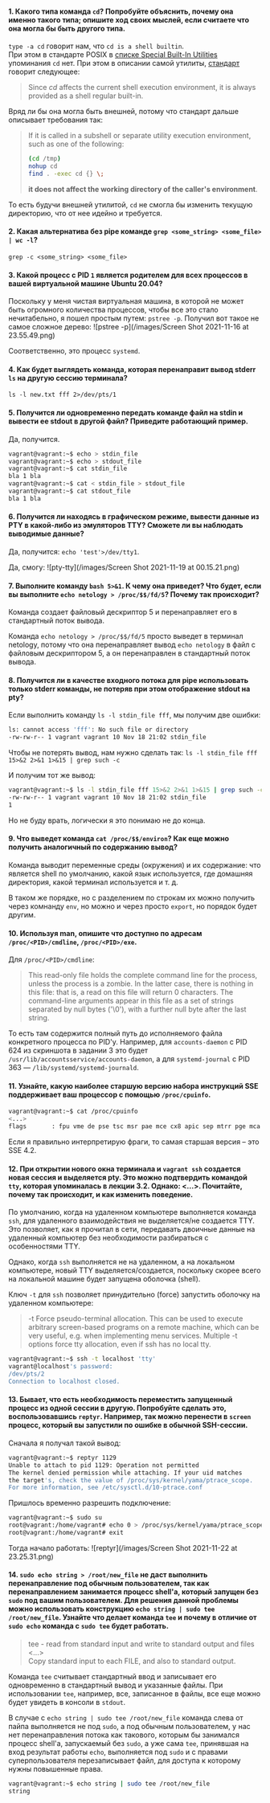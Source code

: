 #### 1. Какого типа команда `cd`? Попробуйте объяснить, почему она именно такого типа; опишите ход своих мыслей, если считаете что она могла бы быть другого типа.

`type -a cd` говорит нам, что `cd is a shell builtin`.  
При этом в стандарте POSIX в [списке Special Built-In Utilities](https://pubs.opengroup.org/onlinepubs/9699919799.2016edition/utilities/V3_chap02.html#tag_18_14) упоминания `cd` нет. При этом в описании самой утилиты, [стандарт](https://pubs.opengroup.org/onlinepubs/9699919799/utilities/cd.html) говорит следующее:
> Since _cd_ affects the current shell execution environment, it is always provided as a shell regular built-in.

Вряд ли бы она могла быть внешней, потому что стандарт дальше описывает требования так:
> If it is called in a subshell or separate utility execution environment, such as one of the following:
>````bash
>(cd /tmp)
> nohup cd
> find . -exec cd {} \;
>````
>**it does not affect the working directory of the caller's environment**.

То есть будучи внешней утилитой, `cd` не смогла бы изменить текущую директорию, что от нее идейно и требуется.

#### 2. Какая альтернатива без pipe команде `grep <some_string> <some_file> | wc -l`?

`grep -c <some_string> <some_file>`

#### 3. Какой процесс с PID `1` является родителем для всех процессов в вашей виртуальной машине Ubuntu 20.04?

Поскольку у меня чистая виртуальная машина, в которой не может быть огромного количества процессов, чтобы все это стало нечитабельно, я пошел простым путем: `pstree -p`. Получил вот такое не самое сложное дерево:
![pstree -p](/images/Screen Shot 2021-11-16 at 23.55.49.png)

Соответственно, это процесс `systemd`.

#### 4. Как будет выглядеть команда, которая перенаправит вывод stderr `ls` на другую сессию терминала?

`ls -l new.txt fff 2>/dev/pts/1`

#### 5. Получится ли одновременно передать команде файл на stdin и вывести ее stdout в другой файл? Приведите работающий пример.

Да, получится.
```bash
vagrant@vagrant:~$ echo > stdin_file
vagrant@vagrant:~$ echo > stdout_file
vagrant@vagrant:~$ cat stdin_file
bla 1 bla
vagrant@vagrant:~$ cat < stdin_file > stdout_file
vagrant@vagrant:~$ cat stdout_file
bla 1 bla
```

#### 6. Получится ли находясь в графическом режиме, вывести данные из PTY в какой-либо из эмуляторов TTY? Сможете ли вы наблюдать выводимые данные?

Да, получится: `echo 'test'>/dev/tty1`.

Да, смогу:
![pty-tty](/images/Screen Shot 2021-11-19 at 00.15.21.png)

#### 7. Выполните команду `bash 5>&1`. К чему она приведет? Что будет, если вы выполните `echo netology > /proc/$$/fd/5`? Почему так происходит?

Команда создает файловый дескриптор 5 и перенаправляет его в стандартный поток вывода.

Команда `echo netology > /proc/$$/fd/5` просто выведет в терминал netology, потому что она перенаправляет вывод `echo netology` в файл с файловым дескриптором 5, а он перенаправлен в стандартный поток вывода.

#### 8. Получится ли в качестве входного потока для pipe использовать только stderr команды, не потеряв при этом отображение stdout на pty?

Если выполнить команду `ls -l stdin_file fff`, мы получим две ошибки:
```bash
ls: cannot access 'fff': No such file or directory
-rw-rw-r-- 1 vagrant vagrant 10 Nov 18 21:02 stdin_file
```

Чтобы не потерять вывод, нам нужно сделать так: `ls -l stdin_file fff 15>&2 2>&1 1>&15 | grep such -c`

И получим тот же вывод:
```bash
vagrant@vagrant:~$ ls -l stdin_file fff 15>&2 2>&1 1>&15 | grep such -c
-rw-rw-r-- 1 vagrant vagrant 10 Nov 18 21:02 stdin_file
1
```

Но не буду врать, логически я это понимаю не до конца.

#### 9. Что выведет команда `cat /proc/$$/environ`? Как еще можно получить аналогичный по содержанию вывод?

Команда выводит переменные среды (окружения) и их содержание: что является shell по умолчанию, какой язык используется, где домашняя директория, какой терминал используется и т. д.

В таком же порядке, но с разделением по строкам их можно получить через комнанду `env`, но можно и через просто `export`, но порядок будет другим.

#### 10. Используя man, опишите что доступно по адресам `/proc/<PID>/cmdline`, `/proc/<PID>/exe`.

Для `/proc/<PID>/cmdline`:
> This read-only file holds the complete command line for the process, unless the process is a zombie.  In the latter case, there is nothing in this file: that is, a read on this file will return 0 characters. The command-line arguments appear in this file as a set of strings separated by null bytes ('\0'), with a further null byte after the last string.

То есть там содержится полный путь до исполняемого файла конкретного процесса по PID'у. Например, для `accounts-daemon` с PID 624 из скриншота в задании 3 это будет `/usr/lib/accountsservice/accounts-daemon`, а для `systemd-journal` с PID 363 — `/lib/systemd/systemd-journald`.

#### 11. Узнайте, какую наиболее старшую версию набора инструкций SSE поддерживает ваш процессор с помощью `/proc/cpuinfo`.

````bash
vagrant@vagrant:~$ cat /proc/cpuinfo
<...>
flags		: fpu vme de pse tsc msr pae mce cx8 apic sep mtrr pge mca cmov pat pse36 clflush mmx fxsr sse sse2 ht syscall nx rdtscp lm constant_tsc rep_good nopl xtopology nonstop_tsc cpuid tsc_known_freq pni pclmulqdq ssse3 cx16 sse4_1 sse4_2 x2apic popcnt aes xsave avx hypervisor lahf_lm pti md_clear flush_l1d
````

Если я правильно интерпретирую фраги, то самая старшая версия – это SSE 4.2.

#### 12. При открытии нового окна терминала и `vagrant ssh` создается новая сессия и выделяется pty. Это можно подтвердить командой `tty`, которая упоминалась в лекции 3.2. Однако: <...>. Почитайте, почему так происходит, и как изменить поведение.

По умолчанию, когда на удаленном компьютере выполняется команда `ssh`, для удаленного взаимодействия не выделяется/не создается TTY. Это позволяет, как я прочитал в сети, передавать двоичные данные на удаленный компьютер без необходимости разбираться с особенностями TTY.

Однако, когда `ssh` выполняется не на удаленном, а на локальном компьютере, новый TTY выделяется/создается, поскольку скорее всего на локальной машине будет запущена оболочка (shell).

Ключ `-t` для `ssh` позволяет принудительно (force) запустить оболочку на удаленном компьютере:

>-t Force pseudo-terminal allocation.  This can be used to execute arbitrary screen-based programs on a remote machine, which can be very
>useful, e.g. when implementing menu services.  Multiple -t options force tty allocation, even if ssh has no local tty.

````bash
vagrant@vagrant:~$ ssh -t localhost 'tty'
vagrant@localhost's password:
/dev/pts/2
Connection to localhost closed.
````

#### 13. Бывает, что есть необходимость переместить запущенный процесс из одной сессии в другую. Попробуйте сделать это, воспользовавшись `reptyr`. Например, так можно перенести в `screen` процесс, который вы запустили по ошибке в обычной SSH-сессии.

Сначала я получал такой вывод:
````bash
vagrant@vagrant:~$ reptyr 1129
Unable to attach to pid 1129: Operation not permitted
The kernel denied permission while attaching. If your uid matches
the target's, check the value of /proc/sys/kernel/yama/ptrace_scope.
For more information, see /etc/sysctl.d/10-ptrace.conf
````

Пришлось временно разрешить подключение:
````bash
vagrant@vagrant:~$ sudo su
root@vagrant:/home/vagrant# echo 0 > /proc/sys/kernel/yama/ptrace_scope
root@vagrant:/home/vagrant# exit
````

Тогда начало работать:
![reptyr](/images/Screen Shot 2021-11-22 at 23.25.31.png)

#### 14. `sudo echo string > /root/new_file` не даст выполнить перенаправление под обычным пользователем, так как перенаправлением занимается процесс shell'а, который запущен без `sudo` под вашим пользователем. Для решения данной проблемы можно использовать конструкцию `echo string | sudo tee /root/new_file`. Узнайте что делает команда `tee` и почему в отличие от `sudo echo` команда с `sudo tee` будет работать.

>tee - read from standard input and write to standard output and files  
> <...>  
> Copy standard input to each FILE, and also to standard output.

Команда `tee` считывает стандартный ввод и записывает его одновременно в стандартный вывод и указанные файлы. При использовании `tee`, например, все, записанное в файлы, все еще можно будет увидеть в консоли в `stdout`.

В случае с `echo string | sudo tee /root/new_file` команда слева от пайпа выполняется не под `sudo`, а под обычным пользователем, у нас нет перенаправления потока как такового, которым бы занимался процесс shell'а, запускаемый без `sudo`, а уже сама `tee`, принявшая на вход результат работы `echo`, выполняется под `sudo` и с правами суперпользователя перезаписывает файл, для доступа к которому нужны повышенные права.

````bash
vagrant@vagrant:~$ echo string | sudo tee /root/new_file
string
````